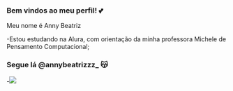 ### Bem vindos ao meu perfil! 💕

Meu nome é Anny Beatriz 

-Estou estudando na Alura, com orientação da minha professora Michele de Pensamento Computacional;

### Segue lá  @annybeatrizzz_ 😽
-![](https://media.tenor.com/1SZqNYJ9AegAAAAi/dome-cinematics-thumbs-up.gif)

